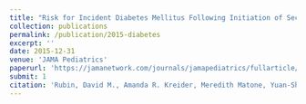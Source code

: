 ```yaml
---
title: "Risk for Incident Diabetes Mellitus Following Initiation of Second-Generation Antipsychotics Among Medicaid-Enrolled Youths"
collection: publications
permalink: /publication/2015-diabetes
excerpt: ''
date: 2015-12-31
venue: 'JAMA Pediatrics'
paperurl: 'https://jamanetwork.com/journals/jamapediatrics/fullarticle/2214049'
submit: 1
citation: 'Rubin, David M., Amanda R. Kreider, Meredith Matone, Yuan-Shung Huang, Chris Feudtner, Michelle E. Ross, and A. Russell Localio. 2015. &quot;Risk for Incident Diabetes Mellitus Following Initiation of Second-Generation Antipsychotics among Medicaid-Enrolled Youths.&quot; <i>JAMA Pediatrics</i> 169 (4): e150285.'
---
```



